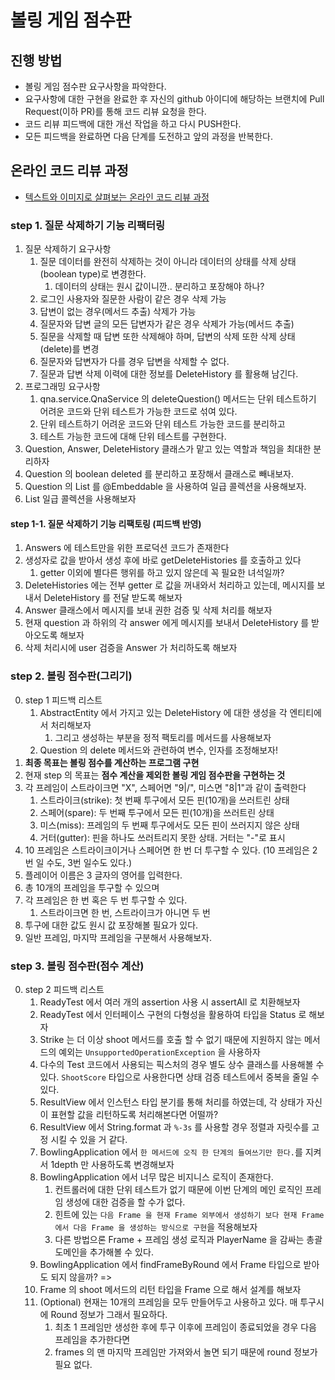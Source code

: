 # 볼링 게임 점수판
## 진행 방법
* 볼링 게임 점수판 요구사항을 파악한다.
* 요구사항에 대한 구현을 완료한 후 자신의 github 아이디에 해당하는 브랜치에 Pull Request(이하 PR)를 통해 코드 리뷰 요청을 한다.
* 코드 리뷰 피드백에 대한 개선 작업을 하고 다시 PUSH한다.
* 모든 피드백을 완료하면 다음 단계를 도전하고 앞의 과정을 반복한다.

## 온라인 코드 리뷰 과정
* [텍스트와 이미지로 살펴보는 온라인 코드 리뷰 과정](https://github.com/next-step/nextstep-docs/tree/master/codereview)

### step 1. 질문 삭제하기 기능 리팩터링
1. 질문 삭제하기 요구사항
   1. 질문 데이터를 완전히 삭제하는 것이 아니라 데이터의 상태를 삭제 상태(boolean type)로 변경한다.
      1. 데이터의 상태는 원시 값이니깐.. 분리하고 포장해야 하나?
   2. 로그인 사용자와 질문한 사람이 같은 경우 삭제 가능
   3. 답변이 없는 경우(메서드 추출) 삭제가 가능
   4. 질문자와 답변 글의 모든 답변자가 같은 경우 삭제가 가능(메서드 추출)
   5. 질문을 삭제할 때 답변 또한 삭제해야 하며, 답변의 삭제 또한 삭제 상태(delete)를 변경
   6. 질문자와 답변자가 다를 경우 답변을 삭제할 수 없다.
   7. 질문과 답변 삭제 이력에 대한 정보를 DeleteHistory 를 활용해 남긴다.
2. 프로그래밍 요구사항
   1. qna.service.QnaService 의 deleteQuestion() 메서드는 단위 테스트하기 어려운 코드와 단위 테스트가 가능한 코드로 섞여 있다.
   2. 단위 테스트하기 어려운 코드와 단위 테스트 가능한 코드를 분리하고
   3. 테스트 가능한 코드에 대해 단위 테스트를 구현한다.
3. Question, Answer, DeleteHistory 클래스가 맡고 있는 역할과 책임을 최대한 분리하자
4. Question 의 boolean deleted 를 분리하고 포장해서 클래스로 빼내보자.
5. Question 의 List<Answer> 를 @Embeddable 을 사용하여 일급 콜렉션을 사용해보자.
6. List<DeleteHistory> 일급 콜렉션을 사용해보자

#### step 1-1. 질문 삭제하기 기능 리팩토링 (피드백 반영)
1. Answers 에 테스트만을 위한 프로덕션 코드가 존재한다
2. 생성자로 값을 받아서 생성 후에 바로 getDeleteHistories 를 호출하고 있다
   1. getter 이외에 별다른 행위를 하고 있지 않은데 꼭 필요한 녀석일까?
3. DeleteHistories 에는 전부 getter 로 값을 꺼내와서 처리하고 있는데, 메시지를 보내서 DeleteHistory 를 전달 받도록 해보자
4. Answer 클래스에서 메시지를 보내 권한 검증 및 삭제 처리를 해보자
5. 현재 question 과 하위의 각 answer 에게 메시지를 보내서 DeleteHistory 를 받아오도록 해보자
6. 삭제 처리시에 user 검증을 Answer 가 처리하도록 해보자

### step 2. 볼링 점수판(그리기)
0. step 1 피드백 리스트
   1. AbstractEntity 에서 가지고 있는 DeleteHistory 에 대한 생성을 각 엔티티에서 처리해보자
      1. 그리고 생성하는 부분을 정적 팩토리를 메서드를 사용해보자
   2. Question 의 delete 메서드와 관련하여 변수, 인자를 조정해보자!
1. **최종 목표는 볼링 점수를 계산하는 프로그램 구현**
2. 현재 step 의 목표는 **점수 계산을 제외한 볼링 게임 점수판을 구현하는 것**
3. 각 프레임이 스트라이크면 "X", 스페어면 "9|/", 미스면 "8|1"과 같이 출력한다
   1. 스트라이크(strike): 첫 번째 투구에서 모든 핀(10개)을 쓰러트린 상태
   2. 스페어(spare): 두 번째 투구에서 모든 핀(10개)을 쓰러트린 상태
   3. 미스(miss): 프레임의 두 번째 투구에서도 모든 핀이 쓰러지지 않은 상태
   4. 거터(gutter): 핀을 하나도 쓰러트리지 못한 상태. 거터는 "-"로 표시
4. 10 프레임은 스트라이크이거나 스페어면 한 번 더 투구할 수 있다. (10 프레임은 2번 일 수도, 3번 일수도 있다.)
5. 플레이어 이름은 3 글자의 영어를 입력한다.
6. 총 10개의 프레임을 투구할 수 있으며
7. 각 프레임은 한 번 혹은 두 번 투구할 수 있다.
   1. 스트라이크면 한 번, 스트라이크가 아니면 두 번
8. 투구에 대한 값도 원시 값 포장해볼 필요가 있다.
9. 일반 프레임, 마지막 프레임을 구분해서 사용해보자.

### step 3. 볼링 점수판(점수 계산)
0. step 2 피드백 리스트
   1. ReadyTest 에서 여러 개의 assertion 사용 시 assertAll 로 치환해보자
   2. ReadyTest 에서 인터페이스 구현의 다형성을 활용하여 타입을 Status 로 해보자
   3. Strike 는 더 이상 shoot 메서드를 호출 할 수 없기 때문에 지원하지 않는 메서드의 예외는 `UnsupportedOperationException` 을 사용하자
   4. 다수의 Test 코드에서 사용되는 픽스처의 경우 별도 상수 클래스를 사용해볼 수 있다. `ShootScore` 타입으로 사용한다면 상태 검증 테스트에서 중복을 줄일 수 있다.
   5. ResultView 에서 인스턴스 타입 분기를 통해 처리를 하였는데, 각 상태가 자신이 표현할 값을 리턴하도록 처리해본다면 어떨까? 
   6. ResultView 에서 String.format 과 `%-3s` 를 사용할 경우 정렬과 자릿수를 고정 시킬 수 있을 거 같다.
   7. BowlingApplication 에서 `한 메서드에 오직 한 단계의 들여쓰기만 한다.`를 지켜서 1depth 만 사용하도록 변경해보자
   8. BowlingApplication 에서 너무 많은 비지니스 로직이 존재한다.
      1. 컨트롤러에 대한 단위 테스트가 없기 때문에 이번 단계의 메인 로직인 프레임 생성에 대한 검증을 할 수가 없다.
      2. 힌트에 있는 `다음 Frame 을 현재 Frame 외부에서 생성하기 보다 현재 Frame 에서 다음 Frame 을 생성하는 방식으로 구현`을 적용해보자
      3. 다른 방법으론 Frame + 프레임 생성 로직과 PlayerName 을 감싸는 총괄 도메인을 추가해볼 수 있다.
   9. BowlingApplication 에서 findFrameByRound 에서 Frame 타입으로 받아도 되지 않을까? => 
   10. Frame 의 shoot 메서드의 리턴 타입을 Frame 으로 해서 설계를 해보자
   11. (Optional) 현재는 10개의 프레임을 모두 만들어두고 사용하고 있다. 매 투구시에 Round 정보가 그래서 필요하다.
       1. 최초 1 프레임만 생성한 후에 투구 이후에 프레임이 종료되었을 경우 다음 프레임을 추가한다면
       2. frames 의 맨 마지막 프레임만 가져와서 놀면 되기 때문에 round 정보가 필요 없다.